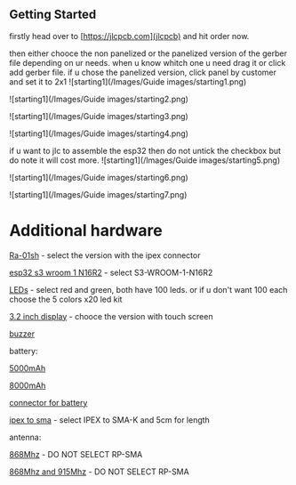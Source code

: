 ## Getting Started

firstly head over to [https://jlcpcb.com](jlcpcb) and hit order now.

then either chooce the non panelized or the panelized version of the gerber file depending on ur needs.
when u know whitch one u need drag it or click add gerber file.
if u chose the panelized version, click panel by customer and set it to 2x1
![starting1](/Images/Guide images/starting1.png)

![starting1](/Images/Guide images/starting2.png)

![starting1](/Images/Guide images/starting3.png)

![starting1](/Images/Guide images/starting4.png)

if u want to jlc to assemble the esp32 then do not untick the checkbox but do note it will cost more.
![starting1](/Images/Guide images/starting5.png)

![starting1](/Images/Guide images/starting6.png)

![starting1](/Images/Guide images/starting7.png)

# Additional hardware

[Ra-01sh](https://vi.aliexpress.com/item/1005002561194884.html) - select the version with the ipex connector

[esp32 s3 wroom 1 N16R2](https://vi.aliexpress.com/item/1005005230800143.html) - select S3-WROOM-1-N16R2

[LEDs](https://vi.aliexpress.com/item/1005006205983912.html) - select red and green, both have 100 leds. or if u don't want 100 each choose the 5 colors x20 led kit

[3.2 inch display](https://vi.aliexpress.com/item/1005006258575617.html) - chooce the version with touch screen

[buzzer](https://vi.aliexpress.com/item/1005006260328559.html)

battery:

[5000mAh](https://vi.aliexpress.com/item/1005005216499731.html)

[8000mAh](https://vi.aliexpress.com/item/1005004423785699.html)

[connector for battery](https://vi.aliexpress.com/item/1005006623049916.html)

[ipex to sma](https://vi.aliexpress.com/item/4000848776660.html) - select IPEX to SMA-K and 5cm for length

antenna:

[868Mhz](https://vi.aliexpress.com/item/32972870968.html) - DO NOT SELECT RP-SMA

[868Mhz and 915Mhz](https://vi.aliexpress.com/item/1005004607615001.html) - DO NOT SELECT RP-SMA
